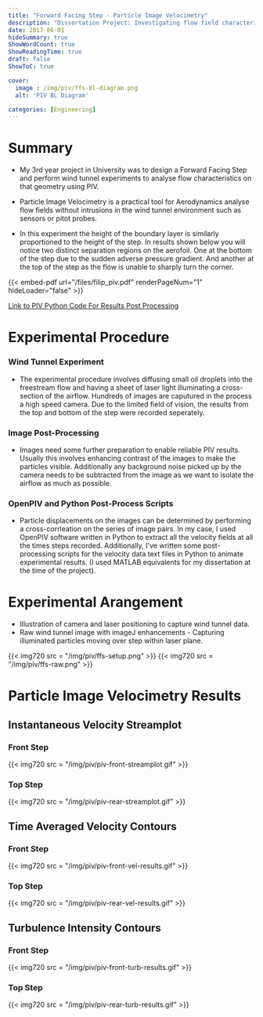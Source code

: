 ```yaml
---
title: "Forward Facing Step - Particle Image Velocimetry"
description: "Dissertation Project: Investigating flow field characteristics of a stepped geometry"
date: 2017-06-01
hideSummary: true
ShowWordCount: true
ShowReadingTime: true
draft: false
ShowToC: true

cover:
  image : /img/piv/ffs-bl-diagram.png
  alt: 'PIV BL Diagram'

categories: [Engineering]
---
```


# Summary

- My 3rd year project in University was to design a Forward Facing Step and perform wind tunnel experiments to analyse flow characteristics on that geometry using PIV.

- Particle Image Velocimetry is a practical tool for Aerodynamics analyse flow fields without intrusions in the wind tunnel environment such as sensors or pitot probes.

- In this experiment the height of the boundary layer is similarly proportioned to the height of the step. In results shown below you will notice two distinct separation regions on the aerofoil. One at the bottom of the step due to the sudden adverse pressure gradient. And another at the top of the step as the flow is unable to sharply turn the corner.

{{< embed-pdf url="/files/filip_piv.pdf" renderPageNum="1" hideLoader="false" >}}

[Link to PIV Python Code For Results Post Processing](https://github.com/Filpill/ffs_pivAero)


# Experimental Procedure

### Wind Tunnel Experiment

- The experimental procedure involves diffusing small oil droplets into the freestream flow and having a sheet of laser light illuminating a cross-section of the airflow. Hundreds of images are caputured in the process a high speed camera. Due to the limited field of vision, the results from the top and bottom of the step were recorded seperately.

### Image Post-Processing

- Images need some further preparation to enable reliable PIV results. Usually this involves enhancing contrast of the images to make the particles visible. Additionally any background noise picked up by the camera needs to be subtracted from the image as we want to isolate the airflow as much as possible.

### OpenPIV and Python Post-Process Scripts

- Particle displacements on the images can be determined by performing a cross-corrleation on the series of image pairs. In my case, I used OpenPIV software written in Python to extract all the velocity fields at all the times steps recorded.  Additionally, I've written some post-processing scripts for the velocity data text files in Python to animate experimental results. (I used MATLAB equivalents for my dissertation at the time of the project).

# Experimental Arangement

- Illustration of camera and laser positioning to capture wind tunnel data.
- Raw wind tunnel image with imageJ enhancements - Capturing illuminated particles moving over step within laser plane.

{{< img720 src = "/img/piv/ffs-setup.png" >}}
{{< img720 src = "/img/piv/ffs-raw.png" >}}

# Particle Image Velocimetry Results

## Instantaneous Velocity Streamplot

### Front Step
{{< img720 src = "/img/piv/piv-front-streamplot.gif" >}}

### Top Step
{{< img720 src = "/img/piv/piv-rear-streamplot.gif" >}}

## Time Averaged Velocity Contours

### Front Step
{{< img720 src = "/img/piv/piv-front-vel-results.gif" >}}

### Top Step
{{< img720 src = "/img/piv/piv-rear-vel-results.gif" >}}

## Turbulence Intensity Contours

### Front Step
{{< img720 src = "/img/piv/piv-front-turb-results.gif" >}}

### Top Step
{{< img720 src = "/img/piv/piv-rear-turb-results.gif" >}}
